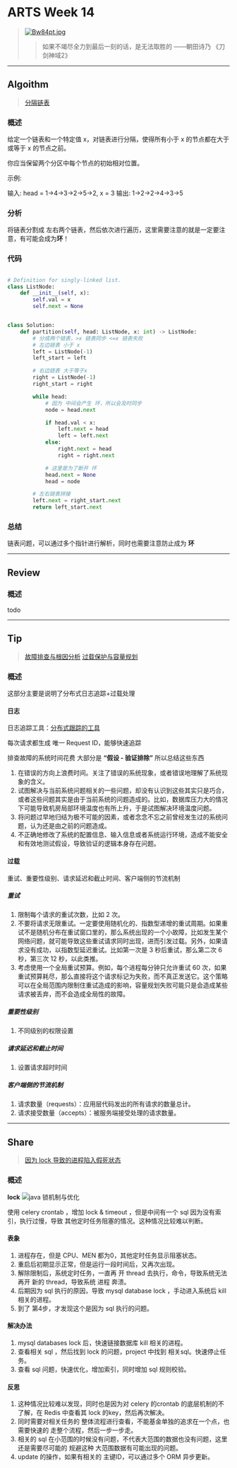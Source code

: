 # ARTS Week 14
>[![Bw84pt.jpg](https://s1.ax1x.com/2020/11/01/Bw84pt.jpg)](https://imgchr.com/i/Bw84pt)
>> 如果不竭尽全力到最后一刻的话，是无法取胜的 ——朝田诗乃 《刀剑神域2》

***
## Algoithm
>[分隔链表](https://leetcode-cn.com/problems/partition-list)

### 概述
给定一个链表和一个特定值 x，对链表进行分隔，使得所有小于 x 的节点都在大于或等于 x 的节点之前。

你应当保留两个分区中每个节点的初始相对位置。
 

示例:

输入: head = 1->4->3->2->5->2, x = 3
输出: 1->2->2->4->3->5

### 分析
将链表分割成 左右两个链表，然后依次进行遍历，这里需要注意的就是一定要注意，有可能会成为**环**！

### 代码

```python

# Definition for singly-linked list.
class ListNode:
    def __init__(self, x):
        self.val = x
        self.next = None


class Solution:
    def partition(self, head: ListNode, x: int) -> ListNode:
        # 分成两个链表，>x 链表同步 <=x 链表失败
        # 左边链表 小于 x
        left = ListNode(-1)
        left_start = left

        # 右边链表 大于等于x
        right = ListNode(-1)
        right_start = right

        while head:
            # 因为 中间会产生 环，所以会及时同步
            node = head.next

            if head.val < x:
                left.next = head
                left = left.next
            else:
                right.next = head
                right = right.next

            # 这里是为了断开 环
            head.next = None
            head = node

        # 左右链表拼接
        left.next = right_start.next
        return left_start.next

```

### 总结
链表问题，可以通过多个指针进行解析，同时也需要注意防止成为 **环**

***
## Review
>[](todo)

### 概述
todo


***
## Tip
>[故障排查与根因分析](https://time.geekbang.org/column/article/157416)
>[过载保护与容量规划](https://time.geekbang.org/column/article/159848)

### 概述
这部分主要是说明了分布式日志追踪+过载处理

#### 日志
日志追踪工具：[分布式跟踪的工具](https://opentracing.io/)

每次请求都生成 唯一 Request ID，能够快速追踪


排查故障的系统时间花费 大部分是 **“假设 - 验证排除”** 所以总结这些东西

1. 在错误的方向上浪费时间。关注了错误的系统现象，或者错误地理解了系统现象的含义。
2. 试图解决与当前系统问题相关的一些问题，却没有认识到这些其实只是巧合，或者这些问题其实是由于当前系统的问题造成的。比如，数据库压力大的情况下可能导致机房局部环境温度也有所上升，于是试图解决环境温度问题。
3. 将问题过早地归结为极不可能的因素，或者念念不忘之前曾经发生过的系统问题，认为还是由之前的问题造成。
4. 不正确地修改了系统的配置信息、输入信息或者系统运行环境，造成不能安全和有效地测试假设，导致验证的逻辑本身存在问题。


#### 过载
重试、重要性级别、请求延迟和截止时间、客户端侧的节流机制

##### 重试

1. 限制每个请求的重试次数，比如 2 次。
2. 不要将请求无限重试。一定要使用随机化的、指数型递增的重试周期。如果重试不是随机分布在重试窗口里的，那么系统出现的一个小故障，比如发生某个网络问题，就可能导致这些重试请求同时出现，进而引发过载。另外，如果请求没有成功，以指数型延迟重试。比如第一次是 3 秒后重试，那么第二次 6 秒，第三次 12 秒，以此类推。
3. 考虑使用一个全局重试预算。例如，每个进程每分钟只允许重试 60 次，如果重试预算耗尽，那么直接将这个请求标记为失败，而不真正发送它。这个策略可以在全局范围内限制住重试造成的影响，容量规划失败可能只是会造成某些请求被丢弃，而不会造成全局性的故障。

##### 重要性级别
1. 不同级别的权限设置

##### 请求延迟和截止时间
1. 设置请求超时时间

##### 客户端侧的节流机制
1. 请求数量（requests）：应用层代码发出的所有请求的数量总计。
2. 请求接受数量（accepts）：被服务端接受处理的请求数量。

***
## Share
>[因为 lock 导致的进程陷入假死状态](https://github.com/Carmenliukang/ARTS/blob/master/week14.md#share)

### 概述
**lock** ![java 锁机制与优化](https://blog.csdn.net/SumResort_LChaowei/article/details/72857921)

使用 celery crontab ，增加 lock & timeout ，但是中间有一个 sql 因为没有索引，执行过慢，导致 其他定时任务阻塞的情况。这种情况比较难以判断。


#### 表象
1. 进程存在，但是 CPU、MEN 都为0，其他定时任务显示阻塞状态。
2. 重启后初期显示正常，但是运行一段时间后，又再次出现。
3. 解除限制后，系统定时任务，一直再 开 thread 去执行，命令，导致系统无法再开 新的 thread，导致系统 进程 奔溃。
4. 后期因为 sql 执行的原因，导致 mysql database lock ，手动进入系统后 kill 相关的进程。
5. 到了 第4步，才发现这个是因为 sql 执行的问题。


#### 解决办法
1. mysql databases lock 后，快速链接数据库 kill 相关的进程。
2. 查看相关 sql ，然后找到 lock 的问题，project 中找到 相关sql。快速停止任务。
3. 查看 sql 问题，快速优化，增加索引，同时增加 sql 规则校验。

#### 反思
1. 这种情况比较难以发现，同时也是因为对 celery 的crontab 的底层机制的不了解，在 Redis 中查看其 lock 的key，然后再次解决。
2. 同时需要对相关任务的 整体流程进行查看，不能基金单独的追求在一个点，也需要快速的 走整个流程，然后一步一步走。
3. 相关的 sql 在小范围的时候没有问题，不代表大范围的数据也没有问题，这里还是需要尽可能的 规避这种 大范围数据有可能出现的问题。
4. update 的操作，如果有相关的 主键ID，可以通过多个 ORM 异步更新。

